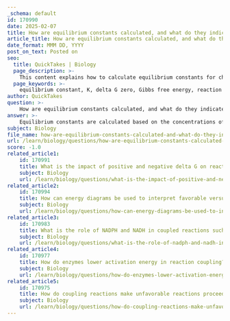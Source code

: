 ```yaml
---
_schema: default
id: 170990
date: 2025-02-07
title: How are equilibrium constants calculated, and what do they indicate about delta G zero values?
article_title: How are equilibrium constants calculated, and what do they indicate about delta G zero values?
date_format: MMM DD, YYYY
post_on_text: Posted on
seo:
  title: QuickTakes | Biology
  page_description: >-
    This content explains how to calculate equilibrium constants for chemical reactions and the relationship between equilibrium constants and standard Gibbs free energy change values, indicating the spontaneity of reactions.
  page_keywords: >-
    equilibrium constant, K, delta G zero, Gibbs free energy, reaction favorability, spontaneous reaction, chemical equilibrium, concentrations, stoichiometric coefficients, reaction products, reaction reactants
author: QuickTakes
question: >-
    How are equilibrium constants calculated, and what do they indicate about delta G zero values?
answer: >-
    Equilibrium constants are calculated based on the concentrations of the reactants and products of a chemical reaction at equilibrium. The equilibrium constant $ K $ for a general reaction of the form:\n\n$$\naA + bB \rightleftharpoons cC + dD\n$$\n\nis given by the expression:\n\n$$\nK = \frac{[C]^c [D]^d}{[A]^a [B]^b}\n$$\n\nwhere $[C]$, $[D]$, $[A]$, and $[B]$ are the molar concentrations of the respective species at equilibrium, and $a$, $b$, $c$, and $d$ are the stoichiometric coefficients from the balanced chemical equation.\n\nThe relationship between the equilibrium constant and the standard Gibbs free energy change ($ \Delta G^\circ $) is given by the equation:\n\n$$\n\Delta G^\circ = -RT \ln K\n$$\n\nwhere:\n- $ R $ is the universal gas constant (approximately \( 8.314 \, \text{J/(mol·K)} \)),\n- $ T $ is the temperature in Kelvin,\n- $ K $ is the equilibrium constant.\n\n### Interpretation of $ \Delta G^\circ $ Values:\n1. **Negative $ \Delta G^\circ $**: If $ K > 1 $, the reaction favors the formation of products at equilibrium, indicating that the reaction is spontaneous in the forward direction.\n2. **Positive $ \Delta G^\circ $**: If $ K < 1 $, the reaction favors the reactants at equilibrium, indicating that the reaction is non-spontaneous in the forward direction.\n3. **Zero $ \Delta G^\circ $**: If $ K = 1 $, the concentrations of reactants and products are equal at equilibrium, indicating that there is no net change in the system.\n\nIn summary, the equilibrium constant provides insight into the favorability of a reaction as indicated by the sign of $ \Delta G^\circ $. A negative $ \Delta G^\circ $ corresponds to a reaction that is favorable and tends to proceed towards products, while a positive $ \Delta G^\circ $ indicates an unfavorable reaction that does not proceed spontaneously in the forward direction.
subject: Biology
file_name: how-are-equilibrium-constants-calculated-and-what-do-they-indicate-about-delta-g-zero-values.md
url: /learn/biology/questions/how-are-equilibrium-constants-calculated-and-what-do-they-indicate-about-delta-g-zero-values
score: -1.0
related_article1:
    id: 170991
    title: What is the impact of positive and negative delta G on reaction favorability?
    subject: Biology
    url: /learn/biology/questions/what-is-the-impact-of-positive-and-negative-delta-g-on-reaction-favorability
related_article2:
    id: 170994
    title: How can energy diagrams be used to interpret favorable versus unfavorable reactions?
    subject: Biology
    url: /learn/biology/questions/how-can-energy-diagrams-be-used-to-interpret-favorable-versus-unfavorable-reactions
related_article3:
    id: 170983
    title: What is the role of NADPH and NADH in coupled reactions such as cholesterol biosynthesis?
    subject: Biology
    url: /learn/biology/questions/what-is-the-role-of-nadph-and-nadh-in-coupled-reactions-such-as-cholesterol-biosynthesis
related_article4:
    id: 170977
    title: How do enzymes lower activation energy in reaction coupling?
    subject: Biology
    url: /learn/biology/questions/how-do-enzymes-lower-activation-energy-in-reaction-coupling
related_article5:
    id: 170975
    title: How do coupling reactions make unfavorable reactions proceed?
    subject: Biology
    url: /learn/biology/questions/how-do-coupling-reactions-make-unfavorable-reactions-proceed
---
```


&nbsp;